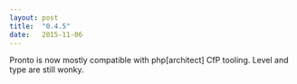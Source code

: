 ```yaml
---
layout: post
title:  "0.4.5"
date:   2015-11-06
---
```

Pronto is now mostly compatible with php[architect] CfP tooling. Level and type are still wonky.
